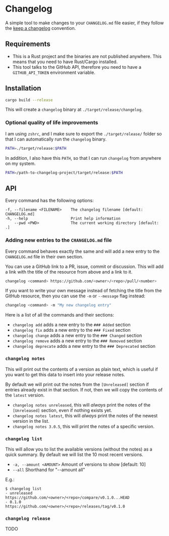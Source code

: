 # Changelog

A simple tool to make changes to your `CHANGELOG.md` file easier, if they
follow the [keep a changelog](https://keepachangelog.com/en/1.0.0/) convention.

## Requirements

- This is a Rust project and the binaries are not published
  anywhere. This means that you need to have Rust/Cargo installed.
- This tool talks to the GitHub API, therefore you need to have a
  `GITHUB_API_TOKEN` environment variable.

## Installation

```sh
cargo build --release
```

This will create a `changelog` binary at `./target/release/changelog`.

### Optional quality of life improvements

I am using `zshrc`, and I make sure to export the `./target/release/` folder so
that I can automatically run the `changelog` binary.

```sh
PATH=./target/release:$PATH
```

In addition, I also have this `PATH`, so that I can run `changelog` from
anywhere on my system.

```sh
PATH=/path-to-changelog-project/target/release:$PATH
```

## API

Every command has the following options:

```
-f, --filename <FILENAME>    The changelog filename [default: CHANGELOG.md]
-h, --help                   Print help information
    --pwd <PWD>              The current working directory [default: .]
```

### Adding new entries to the `CHANGELOG.md` file

Every command behaves exactly the same and will add a new entry to the
`CHANGELOG.md` file in their own section.

You can use a GitHub link to a PR, issue, commit or discussion. This will add a
link with the title of the resource from above and a link to it.

```sh
changelog <command> https://github.com/<owner>/<repo>/pull/<number>
```

If you want to write your own message instead of fetching the title from the
GitHub resource, then you can use the `-m` or `--message` flag instead:

```sh
changelog <command> -m "My new changelog entry"
```

Here is a list of all the commands and their sections:

- `changelog add` adds a new entry to the `### Added` section
- `changelog fix` adds a new entry to the `### Fixed` section
- `changelog change` adds a new entry to the `### Changed` section
- `changelog remove` adds a new entry to the `### Removed` section
- `changelog deprecate` adds a new entry to the `### Deprecated` section

### `changelog notes`

This will print out the contents of a version as plain text, which is useful if
you want to get this data to insert into your release notes.

By default we will print out the notes from the `[Unreleased]` section if
entries already exist in that section. If not, then we will copy the contents
of the `latest` version.

- `changelog notes unreleased`, this will _always_ print the notes of the
  `[Unreleased]` section, even if nothing exists yet.
- `changelog notes latest`, this will _always_ print the notes of the newest
  version in the list.
- `changelog notes 3.0.5`, this will print the notes of a specific version.

### `changelog list`

This will allow you to list the available versions (without the notes) as a
quick summary. By default we will list the 10 most recent versions.

- `-a, --amount <AMOUNT>` Amount of versions to show [default: 10]
- `--all` Shorthand for "--amount all"

E.g.:

```shellsession
$ changelog list
- unreleased      https://github.com/<owner>/<repo>/compare/v0.1.0...HEAD
- 0.1.0           https://github.com/<owner>/<repo>/releases/tag/v0.1.0
```

### `changelog release`

TODO
